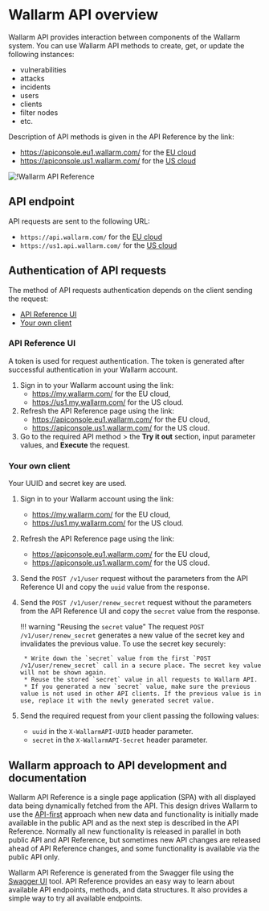 # Wallarm API overview

Wallarm API provides interaction between components of the Wallarm system. You can use Wallarm API methods to create, get, or update the following instances:

* vulnerabilities
* attacks
* incidents
* users
* clients
* filter nodes
* etc.

Description of API methods is given in the API Reference by the link:

* https://apiconsole.eu1.wallarm.com/ for the [EU cloud](../about-wallarm-waf/overview.md#eu-cloud)
* https://apiconsole.us1.wallarm.com/ for the [US cloud](../about-wallarm-waf/overview.md#us-cloud)

![!Wallarm API Reference](../images/wallarm-api-reference.png)

## API endpoint

API requests are sent to the following URL:

* `https://api.wallarm.com/` for the [EU cloud](../about-wallarm-waf/overview.md#eu-cloud)
* `https://us1.api.wallarm.com/` for the [US cloud](../about-wallarm-waf/overview.md#us-cloud)

## Authentication of API requests

The method of API requests authentication depends on the client sending the request:
* [API Reference UI](#api-reference-ui)
* [Your own client](#your-own-client)

### API Reference UI

A token is used for request authentication. The token is generated after successful authentication in your Wallarm account.

1. Sign in to your Wallarm account using the link:
    * https://my.wallarm.com/ for the EU cloud,
    * https://us1.my.wallarm.com/ for the US cloud.
2. Refresh the API Reference page using the link:
    * https://apiconsole.eu1.wallarm.com/ for the EU cloud,
    * https://apiconsole.us1.wallarm.com/ for the US cloud.
3. Go to the required API method > the **Try it out** section, input parameter values, and **Execute** the request.

### Your own client

Your UUID and secret key are used.

1. Sign in to your Wallarm account using the link:
    * https://my.wallarm.com/ for the EU cloud,
    * https://us1.my.wallarm.com/ for the US cloud.
2. Refresh the API Reference page using the link:
    * https://apiconsole.eu1.wallarm.com/ for the EU cloud,
    * https://apiconsole.us1.wallarm.com/ for the US cloud.
3. Send the `POST /v1/user` request without the parameters from the API Reference UI and copy the `uuid` value from the response.
4. Send the `POST /v1/user/renew_secret` request without the parameters from the API Reference UI and copy the `secret` value from the response.

    !!! warning "Reusing the `secret` value"
        The request `POST /v1/user/renew_secret` generates a new value of the secret key and invalidates the previous value. To use the secret key securely:

        * Write down the `secret` value from the first `POST /v1/user/renew_secret` call in a secure place. The secret key value will not be shown again.
        * Reuse the stored `secret` value in all requests to Wallarm API.
        * If you generated a new `secret` value, make sure the previous value is not used in other API clients. If the previous value is in use, replace it with the newly generated secret value.
5. Send the required request from your client passing the following values:
    * `uuid` in the `X-WallarmAPI-UUID` header parameter.
    * `secret` in the `X-WallarmAPI-Secret` header parameter.

<!-- ## API restrictions

Wallarm limits the rate of API calls to 500 requests per second. -->

## Wallarm approach to API development and documentation

Wallarm API Reference is a single page application (SPA) with all displayed data being dynamically fetched from the API. This design drives Wallarm to use the [API-first](https://swagger.io/resources/articles/adopting-an-api-first-approach/) approach when new data and functionality is initially made available in the public API and as the next step is described in the API Reference. Normally all new functionality is released in parallel in both public API and API Reference, but sometimes new API changes are released ahead of API Reference changes, and some functionality is available via the public API only.
    
Wallarm API Reference is generated from the Swagger file using the [Swagger UI](https://swagger.io/tools/swagger-ui/) tool. API Reference provides an easy way to learn about available API endpoints, methods, and data structures. It also provides a simple way to try all available endpoints.
